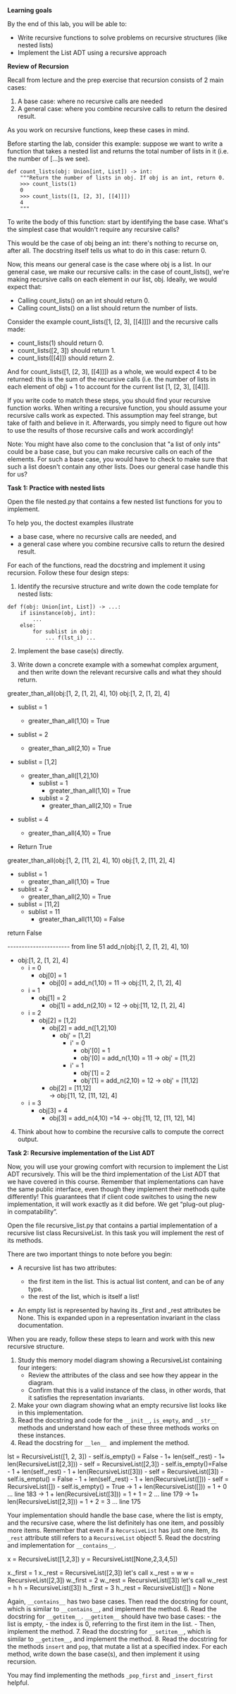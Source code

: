 **Learning goals**

By the end of this lab, you will be able to:
- Write recursive functions to solve problems on recursive structures (like nested lists)
- Implement the List ADT using a recursive approach

**Review of Recursion**

Recall from lecture and the prep exercise that recursion consists of 2 main cases:

1. A base case: where no recursive calls are needed
2. A general case: where you combine recursive calls to return the desired result.

As you work on recursive functions, keep these cases in mind.

Before starting the lab, consider this example: suppose we want to write a function that takes a nested list and returns the total number of lists in it (i.e. the number of [...]s we see).

```
def count_lists(obj: Union[int, List]) -> int:
    """Return the number of lists in obj. If obj is an int, return 0.
    >>> count_lists(1)
    0
    >>> count_lists([1, [2, 3], [[4]]])
    4
    """
```
To write the body of this function: start by identifying the base case. What's the simplest case that wouldn't require any recursive calls?

This would be the case of obj being an int: there's nothing to recurse on, after all. The docstring itself tells us what to do in this case: return 0.

Now, this means our general case is the case where obj is a list. In our general case, we make our recursive calls: in the case of count_lists(), we're making recursive calls on each element in our list, obj. Ideally, we would expect that:

- Calling count_lists() on an int should return 0.
- Calling count_lists() on a list should return the number of lists.

Consider the example count_lists([1, [2, 3], [[4]]]) and the recursive calls made:

- count_lists(1) should return 0.
- count_lists([2, 3]) should return 1.
- count_lists([[4]]) should return 2.

And for count_lists([1, [2, 3], [[4]]]) as a whole, we would expect 4 to be returned: this is the sum of the recursive calls (i.e. the number of lists in each element of obj) + 1 to account for the current list [1, [2, 3], [[4]]].

If you write code to match these steps, you should find your recursive function works. When writing a recursive function, you should assume your recursive calls work as expected. This assumption may feel strange, but take of faith and believe in it. Afterwards, you simply need to figure out how to use the results of those recursive calls and work accordingly!

Note: You might have also come to the conclusion that "a list of only ints" could be a base case, but you can make recursive calls on each of the elements. For such a base case, you would have to check to make sure that such a list doesn't contain any other lists. Does our general case handle this for us?

**Task 1: Practice with nested lists**

Open the file nested.py that contains a few nested list functions for you to implement.

To help you, the doctest examples illustrate

- a base case, where no recursive calls are needed, and
- a general case where you combine recursive calls to return the desired result.

For each of the functions, read the docstring and implement it using recursion.
Follow these four design steps:

1. Identify the recursive structure and write down the code template for nested lists:
```
def f(obj: Union[int, List]) -> ...:
    if isinstance(obj, int):
        ...
    else:
        for sublist in obj:
            ... f(lst_i) ...
```
2. Implement the base case(s) directly.

3. Write down a concrete example with a somewhat complex argument, and then write down the relevant recursive calls and what they should return.

greater_than_all(obj:[1, 2, [1, 2], 4], 10)
obj:[1, 2, [1, 2], 4]
 - sublist = 1
    - greater_than_all(1,10) = True
 - sublist = 2
    - greater_than_all(2,10) = True
 - sublist = [1,2]
    - greater_than_all([1,2],10)
        - sublist = 1
            - greater_than_all(1,10) = True
        - sublist = 2
            - greater_than_all(2,10) = True
 - sublist = 4
    - greater_than_all(4,10) = True

- Return True
    
greater_than_all(obj:[1, 2, [11, 2], 4], 10)
obj:[1, 2, [11, 2], 4]
 - sublist = 1
    - greater_than_all(1,10) = True
 - sublist = 2
    - greater_than_all(2,10) = True
 - sublist = [11,2]
    - sublist = 11
        - greater_than_all(11,10) = False


return False

---------------------- from line 51
add_n(obj:[1, 2, [1, 2], 4], 10)
- obj:[1, 2, [1, 2], 4]
    - i = 0
        - obj[0] = 1
            - obj[0] = add_n(1,10) = 11
-> obj:[11, 2, [1, 2], 4]
    - i = 1
        - obj[1] = 2
            - obj[1] = add_n(2,10) = 12
-> obj:[11, 12, [1, 2], 4]
    - i = 2
        - obj[2] = [1,2]
            - obj[2] = add_n([1,2],10)
                - obj' = [1,2]
                    - i' = 0
                        - obj'[0] = 1
                        - obj'[0] = add_n(1,10) = 11
                -> obj' = [11,2]
                    - i' = 1
                        - obj'[1] = 2
                        - obj'[1] = add_n(2,10) = 12
                -> obj' = [11,12]
            - obj[2] = [11,12]       
-> obj:[11, 12, [11, 12], 4]             
    - i = 3
        - obj[3] = 4
            - obj[3] = add_n(4,10) =14
->- obj:[11, 12, [11, 12], 14]









4. Think about how to combine the recursive calls to compute the correct output.


**Task 2: Recursive implementation of the List ADT**

Now, you will use your growing comfort with recursion to implement the List ADT recursively.
This will be the third implementation of the List ADT that we have covered in this course.
Remember that implementations can have the same public interface, even though they implement their methods quite differently!
This guarantees that if client code switches to using the new implementation, it will work exactly as it did before. We get “plug-out plug-in compatability”.

Open the file recursive_list.py that contains a partial implementation of a recursive list class RecursiveList.
In this task you will implement the rest of its methods.

There are two important things to note before you begin:

- A recursive list has two attributes:

    - the first item in the list. This is actual list content, and can be of any type.
    - the rest of the list, which is itself a list!
- An empty list is represented by having its _first and _rest attributes be None.
This is expanded upon in a representation invariant in the class documentation.

When you are ready, follow these steps to learn and work with this new recursive structure.

1. Study this memory model diagram showing a RecursiveList containing four integers:
    - Review the attributes of the class and see how they appear in the diagram.
    - Confirm that this is a valid instance of the class, in other words, that it satisfies the representation invariants.
2. Make your own diagram showing what an empty recursive list looks like in this implementation.
3. Read the docstring and code for the ```__init__```, ```is_empty```, and ```__str__``` methods and understand how each of these three methods works on these instances.
4. Read the docstring for ```__len__ ```and implement the method.

lst = RecursiveList([1, 2, 3])
    - self.is_empty() = False
    - 1+ len(self._rest)
    - 1+ len(RecursiveList([2,3])) 
        - self = RecursiveList([2,3])
        - self.is_empty()=False
        - 1 + len(self._rest)
        - 1 + len(RecursiveList([3]))
            - self = RecursiveList([3])
            - self.is_emptu() = False
            - 1 + len(self._rest)
            - 1 + len(RecursiveList([]))
                - self = RecursiveList([])
                - self.is_empty() = True
            -> 1 + len(RecursiveList([])) = 1 + 0  ... line 183
        -> 1 + len(RecursiveList([3])) = 1 + 1 = 2 ... line 179
    -> 1+ len(RecursiveList([2,3]))  = 1 + 2 = 3 ... line 175   






Your implementation should handle the base case, where the list is empty, and the recursive case, where the list definitely has one item, and possibly more items.
Remember that even if a ```RecursiveList``` has just one item, its ```_rest``` attribute still refers to a ```RecursiveList``` object!
5. Read the docstring and implementation for ```__contains__```.

x = RecursiveList([1,2,3])
y = RecursiveList([None,2,3,4,5])

x._first = 1
x._rest = RecursiveList([2,3])
let's call x._rest = w
w = RecursiveList([2,3])
w._first = 2
w._rest = RecursiveList([3])
let's call w._rest = h
h = RecursiveList([3])
h._first = 3
h._rest = RecursiveList([]) = None

Again, ```__contains__``` has two base cases.
Then read the docstring for count, which is similar to ```__contains__```, and implement the method.
6. Read the docstring for ```__getitem__```. ```__getitem__``` should have two base cases:
      - the list is empty,
      - the index is 0, referring to the first item in the list. 
      - Then, implement the method.
7. Read the docstring for ```__setitem__```, which is similar to ```__getitem__```, and implement the method.
8. Read the docstring for the methods ```insert``` and ```pop```, that mutate a list at a specified index.
For each method, write down the base case(s), and then implement it using recursion.

You may find implementing the methods ```_pop_first``` and ```_insert_first``` helpful.
